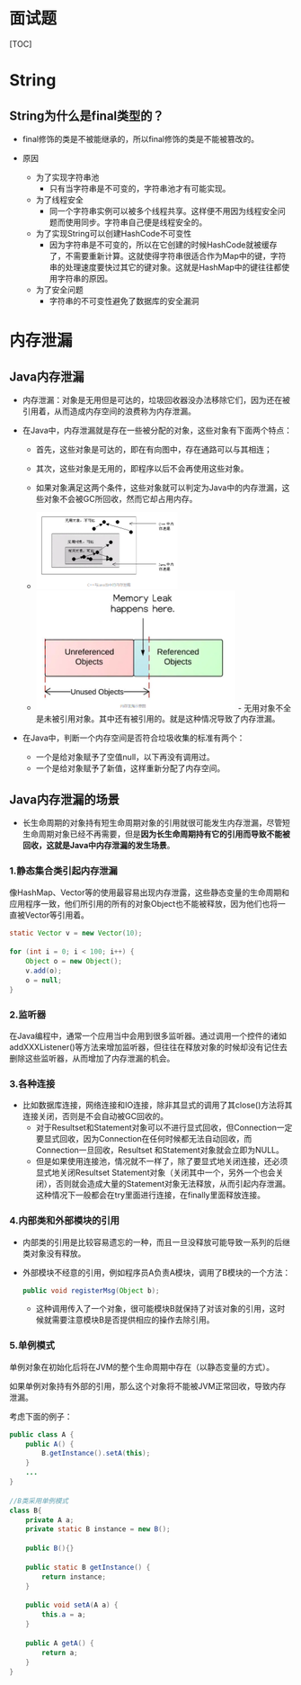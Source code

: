 # 面试题


[TOC]

# String

## String为什么是final类型的？

- final修饰的类是不被能继承的，所以final修饰的类是不能被篡改的。

- 原因
  - 为了实现字符串池
    - 只有当字符串是不可变的，字符串池才有可能实现。
  - 为了线程安全
    - 同一个字符串实例可以被多个线程共享。这样便不用因为线程安全问题而使用同步。字符串自己便是线程安全的。
  - 为了实现String可以创建HashCode不可变性
    - 因为字符串是不可变的，所以在它创建的时候HashCode就被缓存了，不需要重新计算。这就使得字符串很适合作为Map中的键，字符串的处理速度要快过其它的键对象。这就是HashMap中的键往往都使用字符串的原因。
  - 为了安全问题
    - 字符串的不可变性避免了数据库的安全漏洞

# 内存泄漏

## Java内存泄漏

- 内存泄漏：对象是无用但是可达的，垃圾回收器没办法移除它们，因为还在被引用着，从而造成内存空间的浪费称为内存泄漏。

- 在Java中，内存泄漏就是存在一些被分配的对象，这些对象有下面两个特点：

  - 首先，这些对象是可达的，即在有向图中，存在通路可以与其相连；
  - 其次，这些对象是无用的，即程序以后不会再使用这些对象。
  - 如果对象满足这两个条件，这些对象就可以判定为Java中的内存泄漏，这些对象不会被GC所回收，然而它却占用内存。

  - <img src="images/image-20200722164514994.png" alt="image-20200722164514994" style="zoom:50%;" />
  - <img src="images/image-20200722164406547.png" alt="image-20200722164406547" style="zoom:50%;" />
    - 无用对象不全是未被引用对象。其中还有被引用的。就是这种情况导致了内存泄漏。

- 在Java中，判断一个内存空间是否符合垃圾收集的标准有两个：

  - 一个是给对象赋予了空值null，以下再没有调用过。
  - 一个是给对象赋予了新值，这样重新分配了内存空间。

## Java内存泄漏的场景

- 长生命周期的对象持有短生命周期对象的引用就很可能发生内存泄漏，尽管短生命周期对象已经不再需要，但是**因为长生命周期持有它的引用而导致不能被回收，这就是Java中内存泄漏的发生场景**。

### 1.静态集合类引起内存泄漏

像HashMap、Vector等的使用最容易出现内存泄露，这些静态变量的生命周期和应用程序一致，他们所引用的所有的对象Object也不能被释放，因为他们也将一直被Vector等引用着。

```java
static Vector v = new Vector(10);

for (int i = 0; i < 100; i++) {
    Object o = new Object();
    v.add(o);
    o = null;
}
```

### 2.监听器

在Java编程中，通常一个应用当中会用到很多监听器。通过调用一个控件的诸如addXXXListener()等方法来增加监听器，但往往在释放对象的时候却没有记住去删除这些监听器，从而增加了内存泄漏的机会。

### 3.各种连接

- 比如数据库连接，网络连接和IO连接，除非其显式的调用了其close()方法将其连接关闭，否则是不会自动被GC回收的。
  - 对于Resultset和Statement对象可以不进行显式回收，但Connection一定要显式回收，因为Connection在任何时候都无法自动回收，而Connection一旦回收，Resultset 和Statement对象就会立即为NULL。
  - 但是如果使用连接池，情况就不一样了，除了要显式地关闭连接，还必须显式地关闭Resultset Statement对象（关闭其中一个，另外一个也会关闭），否则就会造成大量的Statement对象无法释放，从而引起内存泄漏。这种情况下一般都会在try里面进行连接，在finally里面释放连接。

### 4.内部类和外部模块的引用

- 内部类的引用是比较容易遗忘的一种，而且一旦没释放可能导致一系列的后继类对象没有释放。

- 外部模块不经意的引用，例如程序员A负责A模块，调用了B模块的一个方法：

  ```java
  public void registerMsg(Object b);
  ```

  - 这种调用传入了一个对象，很可能模块B就保持了对该对象的引用，这时候就需要注意模块B是否提供相应的操作去除引用。

### 5.单例模式

单例对象在初始化后将在JVM的整个生命周期中存在（以静态变量的方式）。

如果单例对象持有外部的引用，那么这个对象将不能被JVM正常回收，导致内存泄漏。

考虑下面的例子：

```java
public class A {
    public A() {
        B.getInstance().setA(this);
    }
    ...
}

//B类采用单例模式
class B{
    private A a;
    private static B instance = new B();
    
    public B(){}
    
    public static B getInstance() {
        return instance;
    }
    
    public void setA(A a) {
        this.a = a;
    }

    public A getA() {
        return a;
    }
}
```




